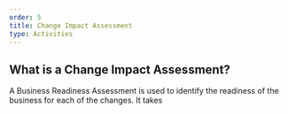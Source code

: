 ```yaml
---
order: 5
title: Change Impact Assessment
type: Activities
---
```


## What is a Change Impact Assessment?

A Business Readiness Assessment is used to identify the readiness of the business for each of the changes. It takes 